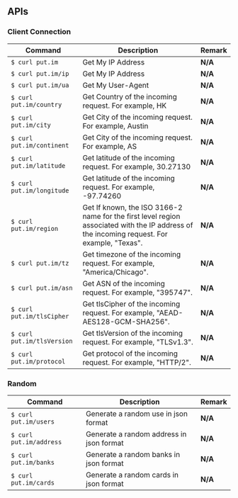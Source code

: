 
## APIs

### Client Connection
| Command | Description | Remark |
| --- | ----------- | ---- |
| `$ curl put.im` | Get My IP Address | **N/A** |
| `$ curl put.im/ip` | Get My IP Address | **N/A** |
| `$ curl put.im/ua` | Get My User-Agent | **N/A** |
| `$ curl put.im/country` | Get Country of the incoming request. For example, HK | **N/A** |
| `$ curl put.im/city` | Get City of the incoming request. For example, Austin | **N/A** |
| `$ curl put.im/continent` | Get City of the incoming request. For example, AS | **N/A** |
| `$ curl put.im/latitude` | Get latitude of the incoming request. For example, 30.27130 | **N/A** |
| `$ curl put.im/longitude` | Get latitude of the incoming request. For example, -97.74260 | **N/A** |
| `$ curl put.im/region` | Get If known, the ISO 3166-2 name for the first level region associated with the IP address of the incoming request. For example, "Texas". | **N/A** |
| `$ curl put.im/tz` | Get timezone of the incoming request. For example, "America/Chicago". | **N/A** |
| `$ curl put.im/asn` | Get ASN of the incoming request. For example, "395747". | **N/A** |
| `$ curl put.im/tlsCipher` | Get tlsCipher of the incoming request. For example, "AEAD-AES128-GCM-SHA256". | **N/A** |
| `$ curl put.im/tlsVersion` | Get tlsVersion of the incoming request. For example, "TLSv1.3". | **N/A** |
| `$ curl put.im/protocol` | Get protocol of the incoming request. For example, "HTTP/2". | **N/A** |




### Random
| Command | Description | Remark |
| --- | ----------- | ---- |
| `$ curl put.im/users` | Generate a random use in json format | **N/A** |
| `$ curl put.im/address` | Generate a random address in json format | **N/A** |
| `$ curl put.im/banks` | Generate a random banks in json format | **N/A** |
| `$ curl put.im/cards` | Generate a random cards in json format | **N/A** |

